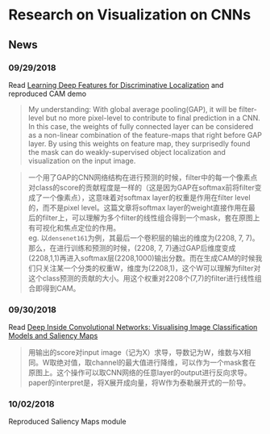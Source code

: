 # Research on Visualization on CNNs

## News

### 09/29/2018
Read [Learning Deep Features for Discriminative Localization](https://arxiv.org/pdf/1512.04150.pdf) and reproduced CAM demo
> My understanding: With global average pooling(GAP), it will be filter-level but no more pixel-level to contribute to final prediction in a CNN. In this case, the weights of fully connected layer can be considered as a  non-linear combination of the feature-maps that right before GAP layer. By using this weights on feature map, they surprisedly found the mask can do weakly-supervised object localization and visualization on the input image.

> 一个用了GAP的CNN网络结构在进行预测的时候，filter中的每一个像素点对class的score的贡献程度是一样的（这是因为GAP在softmax前将filter变成了一个像素点），这意味着对softmax layer的权重是作用在filter level的，而不是pixel level。这篇文章将softmax layer的weight直接作用在最后的filter上，可以理解为多个filter的线性组合得到一个mask，套在原图上有可视化和焦点定位的作用。\
> eg. 以`densenet161`为例，其最后一个卷积层的输出的维度为(2208, 7, 7)。那么，在进行训练和预测的时候，(2208, 7, 7)通过GAP后维度变成(2208,1,1)再进入softmax层(2208,1000)输出分数。而在生成CAM的时候我们只关注某一个分类的权重W，维度为(2208,1)，这个W可以理解为filter对这个class预测的贡献的大小。用这个权重对2208个(7,7)的filter进行线性组合即得到CAM。

### 09/30/2018
Read [Deep Inside Convolutional Networks: Visualising Image Classification Models and Saliency Maps](https://arxiv.org/abs/1312.6034) 

> 用输出的score对input image（记为X）求导，导数记为W，维数与X相同。W取绝对值，取channel的最大值进行降维，可以作为一个mask套在原图上。这个操作可以取CNN网络的任意layer的output进行反向求导。paper的interpret是，将X展开成向量，将W作为泰勒展开式的一阶导。

### 10/02/2018
Reproduced Saliency Maps module





